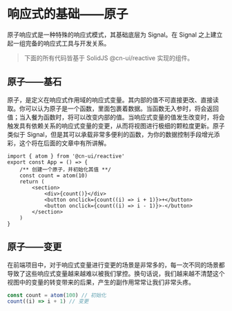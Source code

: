 # 响应式的基础——原子

原子响应式是一种特殊的响应式模式，其基础底层为 Signal。在 Signal 之上建立起一组完备的响应式工具与开发关系。

> 下面的所有代码皆基于 SolidJS @cn-ui/reactive 实现的组件。

## 原子——基石

原子，是定义在响应式作用域的响应式变量。其内部的值不可直接更改、直接读取。你可以认为原子是一个函数，里面包裹着数据。当函数无入参时，将会返回值；当入餐为函数时，将可以改变内部的值。当响应式变量的值发生改变时，将会触发具有依赖关系的响应式变量的变更，从而将视图进行极细的颗粒度更新。原子类似于 Signal，但是其可以承载非常多便利的函数，为你的数据控制手段增光添彩，这个将在后面的文章中有所讲解。

```tsx
import { atom } from '@cn-ui/reactive'
export const App = () => {
    /** 创建一个原子，并初始化其值 **/
    const count = atom(10)
    return (
        <section>
            <div>{count()}</div>
            <button onclick={count((i) => i + 1)}>+</button>
            <button onclick={count((i) => i - 1)}>-</button>
        </section>
    )
}
```

## 原子——变更

在前端项目中，对于响应式变量进行变更的场景是非常多的，每一次不同的场景都导致了这些响应式变量越来越难以被我们掌控。换句话说，我们越来越不清楚这个视图中的变量的转变带来的后果，产生的副作用常常让我们非常头疼。

```ts
const count = atom(100) // 初始化
count((i) => i + 1) // 变更
```
